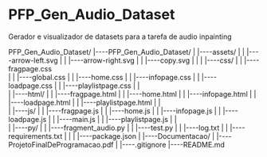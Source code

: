 # PFP_Gen_Audio_Dataset
Gerador e visualizador de datasets para a tarefa de audio inpainting

PFP_Gen_Audio_Dataset/
|----PFP_Gen_Audio_Dataset/
|	|----assets/
|	|	|----arrow-left.svg
|	|	|----arrow-right.svg
|	|	|----copy.svg
|	|
|	|----css/
|	|	|----fragpage.css	
|	|	|----global.css
|	|	|----home.css
|	|	|----infopage.css
|	|	|----loadpage.css
|	|	|----playlistpage.css
|	|	
|	|----html/
|	|	|----fragpage.html
|	|	|----home.html
|	|	|----infopage.html
|	|	|----loadpage.html
|	|	|----playlistpage.html
|	|	
|	|----js/
|	|	|----fragpage.js
|	|	|----home.js
|	|	|----infopage.js
|	|	|----loadpage.js
|	|	|----main.js
|	|	|----playlistpage.js
|	|	
|	|----py/
|	|	|----fragment_audio.py
|	|	|----test.py
|   |	|----log.txt
|   |	|----requirements.txt
|   |
|   |----package.json
|
|----Documentacao/
|	|----ProjetoFinalDeProgramacao.pdf
|
|----.gitignore
|----README.md